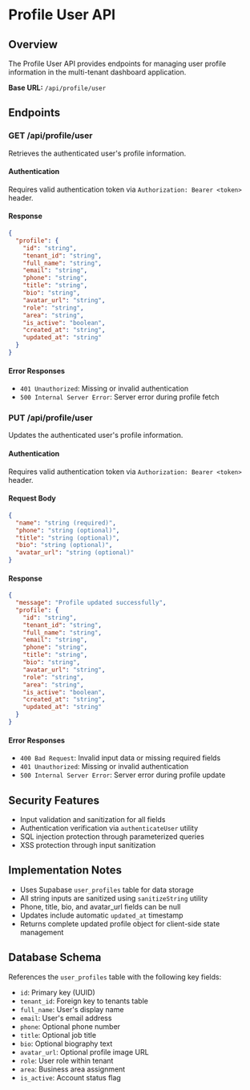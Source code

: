 # Profile User API

## Overview
The Profile User API provides endpoints for managing user profile information in the multi-tenant dashboard application.

**Base URL:** `/api/profile/user`

## Endpoints

### GET /api/profile/user
Retrieves the authenticated user's profile information.

#### Authentication
Requires valid authentication token via `Authorization: Bearer <token>` header.

#### Response
```json
{
  "profile": {
    "id": "string",
    "tenant_id": "string",
    "full_name": "string",
    "email": "string",
    "phone": "string",
    "title": "string",
    "bio": "string",
    "avatar_url": "string",
    "role": "string",
    "area": "string",
    "is_active": "boolean",
    "created_at": "string",
    "updated_at": "string"
  }
}
```

#### Error Responses
- `401 Unauthorized`: Missing or invalid authentication
- `500 Internal Server Error`: Server error during profile fetch

### PUT /api/profile/user
Updates the authenticated user's profile information.

#### Authentication
Requires valid authentication token via `Authorization: Bearer <token>` header.

#### Request Body
```json
{
  "name": "string (required)",
  "phone": "string (optional)",
  "title": "string (optional)",
  "bio": "string (optional)",
  "avatar_url": "string (optional)"
}
```

#### Response
```json
{
  "message": "Profile updated successfully",
  "profile": {
    "id": "string",
    "tenant_id": "string",
    "full_name": "string",
    "email": "string",
    "phone": "string",
    "title": "string",
    "bio": "string",
    "avatar_url": "string",
    "role": "string",
    "area": "string",
    "is_active": "boolean",
    "created_at": "string",
    "updated_at": "string"
  }
}
```

#### Error Responses
- `400 Bad Request`: Invalid input data or missing required fields
- `401 Unauthorized`: Missing or invalid authentication
- `500 Internal Server Error`: Server error during profile update

## Security Features
- Input validation and sanitization for all fields
- Authentication verification via `authenticateUser` utility
- SQL injection protection through parameterized queries
- XSS protection through input sanitization

## Implementation Notes
- Uses Supabase `user_profiles` table for data storage
- All string inputs are sanitized using `sanitizeString` utility
- Phone, title, bio, and avatar_url fields can be null
- Updates include automatic `updated_at` timestamp
- Returns complete updated profile object for client-side state management

## Database Schema
References the `user_profiles` table with the following key fields:
- `id`: Primary key (UUID)
- `tenant_id`: Foreign key to tenants table
- `full_name`: User's display name
- `email`: User's email address
- `phone`: Optional phone number
- `title`: Optional job title
- `bio`: Optional biography text
- `avatar_url`: Optional profile image URL
- `role`: User role within tenant
- `area`: Business area assignment
- `is_active`: Account status flag